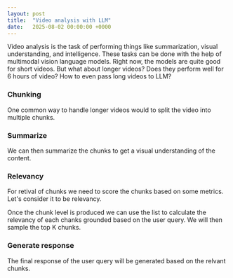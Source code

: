 ```yaml
---
layout: post
title:  "Video analysis with LLM"
date:   2025-08-02 00:00:00 +0000
---
```


Video analysis is the task of performing things like summarization, visual understanding, and intelligence. 
These tasks can be done with the help of multimodal vision language models. Right now, the models are quite good for short videos. 
But what about longer videos? Does they perform well for 6 hours of video? How to even pass long videos to LLM?

### Chunking

One common way to handle longer videos would to split the video into multiple chunks. 

### Summarize

We can then summarize the chunks to get a visual understanding of the content.

### Relevancy

For retival of chunks we need to score the chunks based on some metrics. Let's consider it to be relevancy. 

Once the chunk level is produced we can use the list to calculate the relevancy of each chanks grounded based on the user query. 
We will then sample the top K chunks.

### Generate response

The final response of the user query will be generated based on the relvant chunks.
